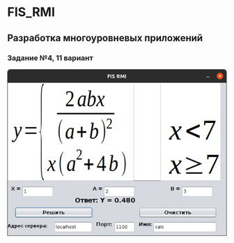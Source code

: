 # FIS_RMI
## Разработка многоуровневых приложений
### Задание №4, 11 вариант
![Интерфейс](Интерфейс.png)